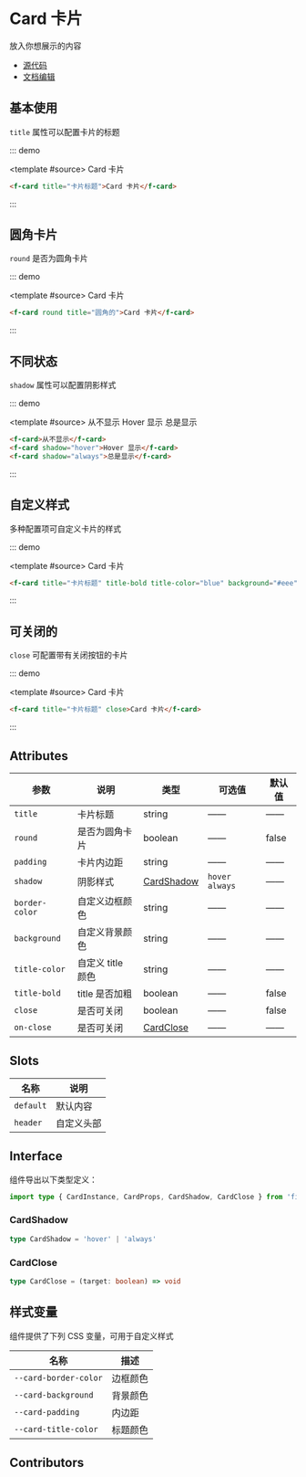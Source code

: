 # Card 卡片

放入你想展示的内容

- [源代码](https://github.com/FightingDesign/fighting-design/tree/master/packages/fighting-design/card)
- [文档编辑](https://github.com/FightingDesign/fighting-design/blob/master/docs/docs/components/card.md)

## 基本使用

`title` 属性可以配置卡片的标题

::: demo

<template #source>
<f-card title="卡片标题">Card 卡片</f-card>
</template>

```html
<f-card title="卡片标题">Card 卡片</f-card>
```

:::

## 圆角卡片

`round` 是否为圆角卡片

::: demo

<template #source>
<f-card round title="圆角的">Card 卡片</f-card>
</template>

```html
<f-card round title="圆角的">Card 卡片</f-card>
```

:::

## 不同状态

`shadow` 属性可以配置阴影样式

::: demo

<template #source>
<f-card>从不显示</f-card>
<f-card shadow="hover">Hover 显示</f-card>
<f-card shadow="always">总是显示</f-card>
</template>

```html
<f-card>从不显示</f-card>
<f-card shadow="hover">Hover 显示</f-card>
<f-card shadow="always">总是显示</f-card>
```

:::

## 自定义样式

多种配置项可自定义卡片的样式

::: demo

<template #source>
<f-card title="卡片标题" title-bold title-color="blue" background="#eee" border-color="blue">Card 卡片</f-card>
</template>

```html
<f-card title="卡片标题" title-bold title-color="blue" background="#eee" border-color="blue">Card 卡片</f-card>
```

:::

## 可关闭的

`close` 可配置带有关闭按钮的卡片

::: demo

<template #source>
<f-card title="卡片标题" close>Card 卡片</f-card>
</template>

```html
<f-card title="卡片标题" close>Card 卡片</f-card>
```

:::

## Attributes

| 参数           | 说明              | 类型                                 | 可选值           | 默认值 |
| -------------- | ----------------- | ------------------------------------ | ---------------- | ------ |
| `title`        | 卡片标题          | string                               | ——               | ——     |
| `round`        | 是否为圆角卡片    | boolean                              | ——               | false  |
| `padding`      | 卡片内边距        | string                               | ——               | ——     |
| `shadow`       | 阴影样式          | <a href="#cardshadow">CardShadow</a> | `hover` `always` | ——     |
| `border-color` | 自定义边框颜色    | string                               | ——               | ——     |
| `background`   | 自定义背景颜色    | string                               | ——               | ——     |
| `title-color`  | 自定义 title 颜色 | string                               | ——               | ——     |
| `title-bold`   | title 是否加粗    | boolean                              | ——               | false  |
| `close`        | 是否可关闭        | boolean                              | ——               | false  |
| `on-close`     | 是否可关闭        | <a href="#cardclose">CardClose</a>   | ——               | ——     |

## Slots

| 名称      | 说明       |
| --------- | ---------- |
| `default` | 默认内容   |
| `header`  | 自定义头部 |

## Interface

组件导出以下类型定义：

```ts
import type { CardInstance, CardProps, CardShadow, CardClose } from 'fighting-design'
```

### CardShadow

```ts
type CardShadow = 'hover' | 'always'
```

### CardClose

```ts
type CardClose = (target: boolean) => void
```

## 样式变量

组件提供了下列 CSS 变量，可用于自定义样式

| 名称                  | 描述     |
| --------------------- | -------- |
| `--card-border-color` | 边框颜色 |
| `--card-background`   | 背景颜色 |
| `--card-padding`      | 内边距   |
| `--card-title-color`  | 标题颜色 |

## Contributors

<a href="https://github.com/Tyh2001" target="_blank">
  <f-avatar round src="https://avatars.githubusercontent.com/u/73180970?v=4" />
</a>

<a href="https://github.com/konvyi" target="_blank">
  <f-avatar round src="https://avatars.githubusercontent.com/u/44802220?v=4" />
</a>

<style scoped>
  .f-card {
    margin: 15px;
  }
</style>
